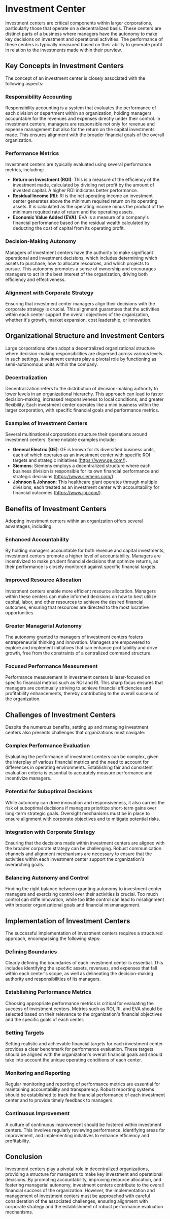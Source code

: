 # Investment Center

Investment centers are critical components within larger corporations, particularly those that operate on a decentralized basis. These centers are distinct parts of a business where managers have the autonomy to make key decisions on investment and operational activities. The performance of these centers is typically measured based on their ability to generate profit in relation to the investments made within their purview.

## Key Concepts in Investment Centers

The concept of an investment center is closely associated with the following aspects:

### Responsibility Accounting

Responsibility accounting is a system that evaluates the performance of each division or department within an organization, holding managers accountable for the revenues and expenses directly under their control. In investment centers, managers are responsible not only for revenue and expense management but also for the return on the capital investments made. This ensures alignment with the broader financial goals of the overall organization.

### Performance Metrics

Investment centers are typically evaluated using several performance metrics, including:

- **Return on Investment (ROI)**: This is a measure of the efficiency of the investment made, calculated by dividing net profit by the amount of invested capital. A higher ROI indicates better performance.
- **Residual Income (RI)**: RI is the net operating income an investment center generates above the minimum required return on its operating assets. It is calculated as the operating income minus the product of the minimum required rate of return and the operating assets.
- **Economic Value Added (EVA)**: EVA is a measure of a company's financial performance based on the residual wealth calculated by deducting the cost of capital from its operating profit.

### Decision-Making Autonomy

Managers of investment centers have the authority to make significant operational and investment decisions, which includes determining which assets to purchase, how to allocate resources, and which projects to pursue. This autonomy promotes a sense of ownership and encourages managers to act in the best interest of the organization, driving both efficiency and effectiveness.

### Alignment with Corporate Strategy

Ensuring that investment center managers align their decisions with the corporate strategy is crucial. This alignment guarantees that the activities within each center support the overall objectives of the organization, whether it's growth, market expansion, cost leadership, or innovation.

## Organizational Structure and Investment Centers

Large corporations often adopt a decentralized organizational structure where decision-making responsibilities are dispersed across various levels. In such settings, investment centers play a pivotal role by functioning as semi-autonomous units within the company.

### Decentralization

Decentralization refers to the distribution of decision-making authority to lower levels in an organizational hierarchy. This approach can lead to faster decision-making, increased responsiveness to local conditions, and greater flexibility. Each investment center operates like a mini business within the larger corporation, with specific financial goals and performance metrics.

### Examples of Investment Centers

Several multinational corporations structure their operations around investment centers. Some notable examples include:

- **General Electric (GE)**: GE is known for its diversified business units, each of which operates as an investment center with specific ROI targets and strategic initiatives (https://www.ge.com/).
- **Siemens**: Siemens employs a decentralized structure where each business division is responsible for its own financial performance and strategic decisions (https://www.siemens.com/).
- **Johnson & Johnson**: This healthcare giant operates through multiple divisions, each treated as an investment center with accountability for financial outcomes (https://www.jnj.com/).

## Benefits of Investment Centers

Adopting investment centers within an organization offers several advantages, including:

### Enhanced Accountability

By holding managers accountable for both revenue and capital investments, investment centers promote a higher level of accountability. Managers are incentivized to make prudent financial decisions that optimize returns, as their performance is closely monitored against specific financial targets.

### Improved Resource Allocation

Investment centers enable more efficient resource allocation. Managers within these centers can make informed decisions on how to best utilize capital, labor, and other resources to achieve the desired financial outcomes, ensuring that resources are directed to the most lucrative opportunities.

### Greater Managerial Autonomy

The autonomy granted to managers of investment centers fosters entrepreneurial thinking and innovation. Managers are empowered to explore and implement initiatives that can enhance profitability and drive growth, free from the constraints of a centralized command structure.

### Focused Performance Measurement

Performance measurement in investment centers is laser-focused on specific financial metrics such as ROI and RI. This sharp focus ensures that managers are continually striving to achieve financial efficiencies and profitability enhancements, thereby contributing to the overall success of the organization.

## Challenges of Investment Centers

Despite the numerous benefits, setting up and managing investment centers also presents challenges that organizations must navigate:

### Complex Performance Evaluation

Evaluating the performance of investment centers can be complex, given the interplay of various financial metrics and the need to account for differences in operating environments. Establishing fair and consistent evaluation criteria is essential to accurately measure performance and incentivize managers.

### Potential for Suboptimal Decisions

While autonomy can drive innovation and responsiveness, it also carries the risk of suboptimal decisions if managers prioritize short-term gains over long-term strategic goals. Oversight mechanisms must be in place to ensure alignment with corporate objectives and to mitigate potential risks.

### Integration with Corporate Strategy

Ensuring that the decisions made within investment centers are aligned with the broader corporate strategy can be challenging. Robust communication channels and alignment mechanisms are necessary to ensure that the activities within each investment center support the organization's overarching goals.

### Balancing Autonomy and Control

Finding the right balance between granting autonomy to investment center managers and exercising control over their activities is crucial. Too much control can stifle innovation, while too little control can lead to misalignment with broader organizational goals and financial mismanagement.

## Implementation of Investment Centers

The successful implementation of investment centers requires a structured approach, encompassing the following steps:

### Defining Boundaries

Clearly defining the boundaries of each investment center is essential. This includes identifying the specific assets, revenues, and expenses that fall within each center's scope, as well as delineating the decision-making authority and responsibilities of its managers.

### Establishing Performance Metrics

Choosing appropriate performance metrics is critical for evaluating the success of investment centers. Metrics such as ROI, RI, and EVA should be selected based on their relevance to the organization's financial objectives and the specific goals of each center.

### Setting Targets

Setting realistic and achievable financial targets for each investment center provides a clear benchmark for performance evaluation. These targets should be aligned with the organization's overall financial goals and should take into account the unique operating conditions of each center.

### Monitoring and Reporting

Regular monitoring and reporting of performance metrics are essential for maintaining accountability and transparency. Robust reporting systems should be established to track the financial performance of each investment center and to provide timely feedback to managers.

### Continuous Improvement

A culture of continuous improvement should be fostered within investment centers. This involves regularly reviewing performance, identifying areas for improvement, and implementing initiatives to enhance efficiency and profitability.

## Conclusion

Investment centers play a pivotal role in decentralized organizations, providing a structure for managers to make key investment and operational decisions. By promoting accountability, improving resource allocation, and fostering managerial autonomy, investment centers contribute to the overall financial success of the organization. However, the implementation and management of investment centers must be approached with careful consideration of the associated challenges, ensuring alignment with corporate strategy and the establishment of robust performance evaluation mechanisms.